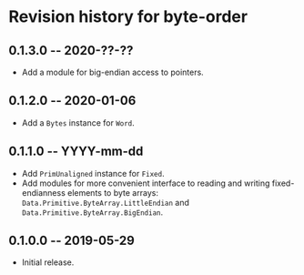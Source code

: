 # Revision history for byte-order

## 0.1.3.0 -- 2020-??-??

* Add a module for big-endian access to pointers.

## 0.1.2.0 -- 2020-01-06

* Add a `Bytes` instance for `Word`.

## 0.1.1.0 -- YYYY-mm-dd

* Add `PrimUnaligned` instance for `Fixed`.
* Add modules for more convenient interface to reading and writing
  fixed-endianness elements to byte arrays:
  `Data.Primitive.ByteArray.LittleEndian` and
  `Data.Primitive.ByteArray.BigEndian`.

## 0.1.0.0 -- 2019-05-29

* Initial release.
